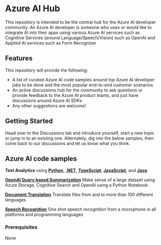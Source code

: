 # Azure AI Hub
This repository is intended to be the central hub for the Azure AI developer community. An Azure AI developer is someone who uses or would like to integrate AI into their apps using various Azure AI services such as Cognitive Services (around Language/Speech/Vision) such as OpenAI and Applied AI services such as Form Recognizer

## Features
This repository will provide the following:

* A list of curated Azure AI code samples around top Azure AI developer jobs to be done and the most popular end-to-end customer scenarios. 
* An active discussions hub for the community to ask questions or provide feedback to the Azure AI product teams, and just have discussions around Azure AI SDKs  
* Any other suggestions are welcome!

## Getting Started
Head over to the Discussions tab and introduce yourself, start a new topic or jump in to an existing one. Alternately, dig into the below samples, then come back to our discussions and let us know what you think. 

## Azure AI code samples 

**Text Analytics** using [**Python**](https://github.com/Azure/azure-sdk-for-python/blob/main/sdk/textanalytics/azure-ai-textanalytics/samples/README.md#samples-for-azure-text-analytics-client-library-for-python), [**.NET**](https://github.com/Azure/azure-sdk-for-net/tree/main/sdk/textanalytics/Azure.AI.TextAnalytics/samples#azure-cognitive-services-text-analytics-client-library-for-net), [**TypeScript**](https://github.com/Azure/azure-sdk-for-js/tree/main/sdk/textanalytics/ai-text-analytics/samples/v5/typescript#azure-text-analytics-client-library-samples-for-typescript), [**JavaScript**](https://github.com/Azure/azure-sdk-for-js/blob/main/sdk/textanalytics/ai-text-analytics/samples/v5/javascript/README.md#azure-text-analytics-client-library-samples-for-javascript), and [**Java**](https://github.com/Azure/azure-sdk-for-java/blob/main/sdk/textanalytics/azure-ai-textanalytics/src/samples/README.md#azure-cognitive-services-for-language-client-library-samples-for-java) 

[**OpenAI Query based Summarization**](https://github.com/Azure-Samples/summarization-python-openai) Make sense of a large dataset using Azure Storage, Cognitive Search and OpenAI using a Python Notebook  

[**Document Translation**](https://github.com/MicrosoftTranslator/DocumentTranslation) Translate files from and to more than 100 different languages

[**Speech Recognition**](https://github.com/Azure-Samples/cognitive-services-speech-sdk#speech-recognition-quickstarts) One shot speech recognition from a microphone in all platforms and programming languages

### Prerequisites
None
